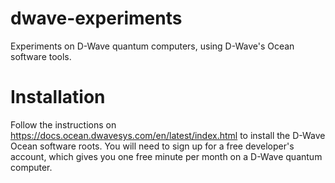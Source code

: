 # dwave-experiments
Experiments on D-Wave quantum computers, using D-Wave's Ocean software tools.

# Installation

Follow the instructions on https://docs.ocean.dwavesys.com/en/latest/index.html
to install the D-Wave Ocean software roots. You will need to sign up for a free
developer's account, which gives you one free minute per month on a D-Wave
quantum computer.
